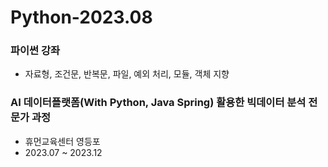 # Python-2023.08

### 파이썬 강좌
- 자료형, 조건문, 반복문, 파일, 예외 처리, 모듈, 객체 지향


### AI 데이터플랫폼(With Python, Java Spring) 활용한 빅데이터 분석 전문가 과정
- 휴먼교육센터 영등포
- 2023.07 ~ 2023.12